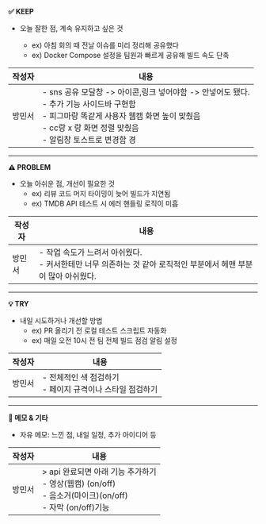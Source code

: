 **✅ KEEP**

- 오늘 잘한 점, 계속 유지하고 싶은 것
    
    - ex) 아침 회의 때 전날 이슈를 미리 정리해 공유했다
    - ex) Docker Compose 설정을 팀원과 빠르게 공유해 빌드 속도 단축

| 작성자 | 내용                                                                                                                                      |
| --- | --------------------------------------------------------------------------------------------------------------------------------------- |
| 방민서 | - sns 공유 모달창 -> 아이콘,링크 넣어야함 -> 안넣어도 됐다. <br>- 추가 기능 사이드바 구현함<br>- 피그마랑 똑같게 사용자 웹캠 화면 높이 맞췄음 <br>- cc랑 x 랑 화면 정렬 맞췄음<br>- 알림창 토스트로 변경함 경 |

---

**⚠️ PROBLEM**

- 오늘 아쉬운 점, 개선이 필요한 것
    - ex) 리뷰 코드 머지 타이밍이 늦어 빌드가 지연됨
    - ex) TMDB API 테스트 시 에러 핸들링 로직이 미흡

| 작성자 | 내용                                                                     |
| --- | ---------------------------------------------------------------------- |
| 방민서 | - 작업 속도가 느려서 아쉬웠다. <br>- 커서한테만 너무 의존하는 것 같아 로직적인 부분에서 헤맨 부분이 많아 아쉬웠다.  |


---

**💡 TRY**

- 내일 시도하거나 개선할 방법
    - ex) PR 올리기 전 로컬 테스트 스크립트 자동화
    - ex) 매일 오전 10시 전 팀 전체 빌드 점검 알림 설정

| 작성자 | 내용                                       |
| --- | ---------------------------------------- |
| 방민서 | - 전체적인 색 점검하기<br>- 페이지 규격이나 스타일 점검하기<br> |


---

**📝 메모 & 기타**

- 자유 메모: 느낀 점, 내일 일정, 추가 아이디어 등

| 작성자 | 내용                                                                                   |
| --- | ------------------------------------------------------------------------------------ |
| 방민서 | > api 완료되면 아래 기능 추가하기 <br>- 영상(웹캠) (on/off)<br>- 음소거(마이크)(on/off)<br>- 자막 (on/off)기능 |
